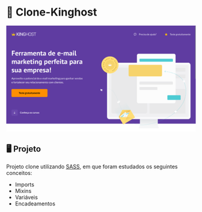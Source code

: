 # 🚀 Clone-Kinghost
<img src="./banner.png" alt="" />

## 🖥 Projeto
Projeto clone utilizando <a href="https://sass-lang.com/">SASS</a>, em que foram estudados os seguintes conceitos:

- Imports
- Mixins
- Variáveis
- Encadeamentos
